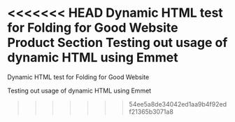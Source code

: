 <<<<<<< HEAD
Dynamic HTML test for Folding for Good Website Product Section
Testing out usage of dynamic HTML using Emmet
=======
Dynamic HTML test for Folding for Good Website

Testing out usage of dynamic HTML using Emmet
>>>>>>> 54ee5a8de34042ed1aa9b4f92edf21365b3071a8
